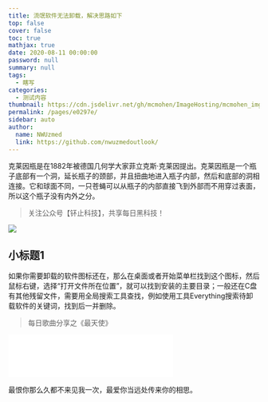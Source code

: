 ```yaml
---
title: 流氓软件无法卸载，解决思路如下
top: false
cover: false
toc: true
mathjax: true
date: 2020-08-11 00:00:00
password: null
summary: null
tags: 
  - 瞎写
categories: 
  - 测试内容
thumbnail: https://cdn.jsdelivr.net/gh/mcmohen/ImageHosting/mcmohen_imgmcmohen_imgteacher.jpg
permalink: /pages/e0297e/
sidebar: auto
author: 
  name: NWUzmed
  link: https://github.com/nwuzmedoutlook/
---
```

克莱因瓶是在1882年被德国几何学大家菲立克斯·克莱因提出。克莱因瓶是一个瓶子底部有一个洞，延长瓶子的颈部，并且扭曲地进入瓶子内部，然后和底部的洞相连接。它和球面不同，一只苍蝇可以从瓶子的内部直接飞到外部而不用穿过表面，所以这个瓶子没有内外之分。

<!-- more -->

> 关注公众号【钚止科技】，共享每日黑科技！

![](/medias/contact.jpg)

## 小标题1

如果你需要卸载的软件图标还在，那么在桌面或者开始菜单栏找到这个图标，然后鼠标右键，选择“打开文件所在位置”，就可以找到安装的主要目录；一般还在C盘有其他残留文件，需要用全局搜索工具查找，例如使用工具Everything搜索待卸载软件的关键词，找到后一并删除。

> 每日歌曲分享之《最天使》
<iframe frameborder="no" border="0" marginwidth="0" marginheight="0" width=330 height=86 src="//music.163.com/outchain/player?type=2&id=39637563&auto=1&height=66"></iframe>

最恨你那么久都不来见我一次，最爱你当远处传来你的相思。